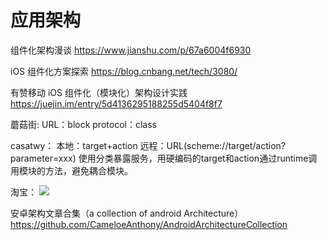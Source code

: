 # 应用架构
组件化架构漫谈
https://www.jianshu.com/p/67a6004f6930

iOS 组件化方案探索
https://blog.cnbang.net/tech/3080/

有赞移动 iOS 组件化（模块化）架构设计实践
https://juejin.im/entry/5d4136295188255d5404f8f7

蘑菇街:
URL：block
protocol：class

casatwy：
本地：target+action
远程：URL(scheme://target/action?parameter=xxx)
使用分类暴露服务，用硬编码的target和action通过runtime调用模块的方法，避免耦合模块。

淘宝：
![](https://upload-images.jianshu.io/upload_images/270478-d67866a99e2d982e.png?imageMogr2/auto-orient/strip%7CimageView2/2/w/1000)


安卓架构文章合集（a collection of android Architecture）
https://github.com/CameloeAnthony/AndroidArchitectureCollection
